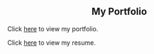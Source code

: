## <div align="center">My Portfolio</div>


Click [here](https://tylerkotkin.github.io) to view my portfolio.

Click [here](https://tylerkotkin.github.io/tk_resume.pdf) to view my resume.
